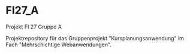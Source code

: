 # FI27_A
Projekt FI 27 Gruppe A

Projektrepository für das Gruppenprojekt "Kursplanungsanwendung"
im Fach "Mehrschichtige Webanwendungen".
